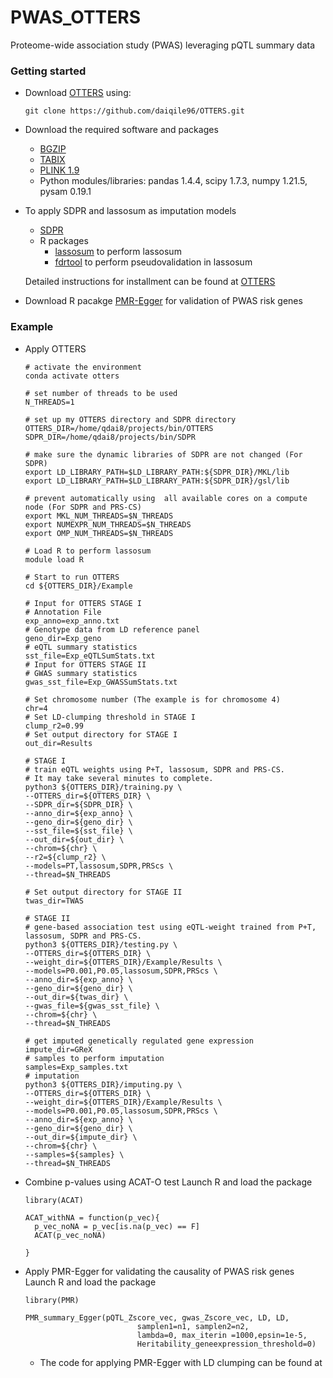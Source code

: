 # PWAS_OTTERS
Proteome-wide association study (PWAS) leveraging pQTL summary data

### Getting started

* Download [OTTERS](https://github.com/daiqile96/OTTERS)  using:
  ```
  git clone https://github.com/daiqile96/OTTERS.git
  ```

* Download the required software and packages
  * [BGZIP](http://www.htslib.org/doc/bgzip.html)
  * [TABIX](http://www.htslib.org/doc/tabix.html)
  * [PLINK 1.9](https://www.cog-genomics.org/plink/)
  * Python modules/libraries: pandas 1.4.4, scipy 1.7.3, numpy 1.21.5, pysam 0.19.1


* To apply SDPR and lassosum as imputation models
  * [SDPR](https://github.com/eldronzhou/SDPR)
  * R packages
    * [lassosum](https://github.com/tshmak/lassosum) to perform lassosum
    * [fdrtool](https://cran.r-project.org/web/packages/fdrtool/index.html) to perform pseudovalidation in lassosum

  Detailed instructions for installment can be found at [OTTERS](https://github.com/daiqile96/OTTERS/blob/main/README.md)

* Download R pacakge [PMR-Egger](https://github.com/yuanzhongshang/PMR) for validation of PWAS risk genes
  

### Example

* Apply OTTERS
  ```
  # activate the environment
  conda activate otters
  
  # set number of threads to be used
  N_THREADS=1
  
  # set up my OTTERS directory and SDPR directory
  OTTERS_DIR=/home/qdai8/projects/bin/OTTERS
  SDPR_DIR=/home/qdai8/projects/bin/SDPR
  
  # make sure the dynamic libraries of SDPR are not changed (For SDPR)
  export LD_LIBRARY_PATH=$LD_LIBRARY_PATH:${SDPR_DIR}/MKL/lib
  export LD_LIBRARY_PATH=$LD_LIBRARY_PATH:${SDPR_DIR}/gsl/lib
  
  # prevent automatically using  all available cores on a compute node (For SDPR and PRS-CS)
  export MKL_NUM_THREADS=$N_THREADS
  export NUMEXPR_NUM_THREADS=$N_THREADS
  export OMP_NUM_THREADS=$N_THREADS
  
  # Load R to perform lassosum
  module load R
  
  # Start to run OTTERS
  cd ${OTTERS_DIR}/Example
  
  # Input for OTTERS STAGE I 
  # Annotation File 
  exp_anno=exp_anno.txt
  # Genotype data from LD reference panel
  geno_dir=Exp_geno
  # eQTL summary statistics 
  sst_file=Exp_eQTLSumStats.txt
  # Input for OTTERS STAGE II
  # GWAS summary statistics 
  gwas_sst_file=Exp_GWASSumStats.txt
  
  # Set chromosome number (The example is for chromosome 4)
  chr=4
  # Set LD-clumping threshold in STAGE I
  clump_r2=0.99
  # Set output directory for STAGE I
  out_dir=Results
  
  # STAGE I
  # train eQTL weights using P+T, lassosum, SDPR and PRS-CS. 
  # It may take several minutes to complete.
  python3 ${OTTERS_DIR}/training.py \
  --OTTERS_dir=${OTTERS_DIR} \
  --SDPR_dir=${SDPR_DIR} \
  --anno_dir=${exp_anno} \
  --geno_dir=${geno_dir} \
  --sst_file=${sst_file} \
  --out_dir=${out_dir} \
  --chrom=${chr} \
  --r2=${clump_r2} \
  --models=PT,lassosum,SDPR,PRScs \
  --thread=$N_THREADS
  
  # Set output directory for STAGE II
  twas_dir=TWAS
  
  # STAGE II
  # gene-based association test using eQTL-weight trained from P+T, lassosum, SDPR and PRS-CS.
  python3 ${OTTERS_DIR}/testing.py \
  --OTTERS_dir=${OTTERS_DIR} \
  --weight_dir=${OTTERS_DIR}/Example/Results \
  --models=P0.001,P0.05,lassosum,SDPR,PRScs \
  --anno_dir=${exp_anno} \
  --geno_dir=${geno_dir} \
  --out_dir=${twas_dir} \
  --gwas_file=${gwas_sst_file} \
  --chrom=${chr} \
  --thread=$N_THREADS
  
  # get imputed genetically regulated gene expression
  impute_dir=GReX
  # samples to perform imputation
  samples=Exp_samples.txt
  # imputation
  python3 ${OTTERS_DIR}/imputing.py \
  --OTTERS_dir=${OTTERS_DIR} \
  --weight_dir=${OTTERS_DIR}/Example/Results \
  --models=P0.001,P0.05,lassosum,SDPR,PRScs \
  --anno_dir=${exp_anno} \
  --geno_dir=${geno_dir} \
  --out_dir=${impute_dir} \
  --chrom=${chr} \
  --samples=${samples} \
  --thread=$N_THREADS
  ```

  
* Combine p-values using ACAT-O test
  Launch R and load the package
  ```
  library(ACAT)
  
  ACAT_withNA = function(p_vec){
    p_vec_noNA = p_vec[is.na(p_vec) == F]
    ACAT(p_vec_noNA)
    
  }
  ```
  
* Apply PMR-Egger for validating the causality of PWAS risk genes
  Launch R and load the package
  ```
  library(PMR)
  
  PMR_summary_Egger(pQTL_Zscore_vec, gwas_Zscore_vec, LD, LD, 
                           samplen1=n1, samplen2=n2, 
                           lambda=0, max_iterin =1000,epsin=1e-5, 
                           Heritability_geneexpression_threshold=0)
  ```
  * The code for applying PMR-Egger with LD clumping can be found at 

